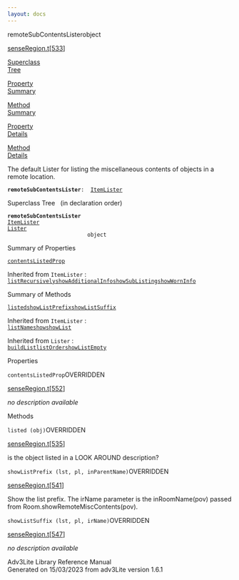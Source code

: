 ```yaml
---
layout: docs
---
```

<span class="title">remoteSubContentsLister</span><span class="type">object</span>

[senseRegion.t](../file/senseRegion.t.html)\[[533](../source/senseRegion.t.html#533)\]

[Superclass  
Tree](#_SuperClassTree_)

[Property  
Summary](#_PropSummary_)

[Method  
Summary](#_MethodSummary_)

[Property  
Details](#_Properties_)

[Method  
Details](#_Methods_)



The default Lister for listing the miscellaneous contents of objects in
a remote location.

**`remoteSubContentsLister`**` :   `[`ItemLister`](../object/ItemLister.html)



<span id="_SuperClassTree_"></span>



<span class="hdln">Superclass Tree</span>   (in declaration order)



**`remoteSubContentsLister`**  
[`ItemLister`](../object/ItemLister.html)  
[`Lister`](../object/Lister.html)  
`                         object`  
<span id="_PropSummary_"></span>



<span class="hdln">Summary of Properties</span>  



[`contentsListedProp`](#contentsListedProp)

Inherited from `ItemLister` :  
[`listRecursively`](../object/ItemLister.html#listRecursively)[`showAdditionalInfo`](../object/ItemLister.html#showAdditionalInfo)[`showSubListing`](../object/ItemLister.html#showSubListing)[`showWornInfo`](../object/ItemLister.html#showWornInfo)



<span id="_MethodSummary_"></span>



<span class="hdln">Summary of Methods</span>  



[`listed`](#listed)[`showListPrefix`](#showListPrefix)[`showListSuffix`](#showListSuffix)

Inherited from `ItemLister` :  
[`listName`](../object/ItemLister.html#listName)[`show`](../object/ItemLister.html#show)[`showList`](../object/ItemLister.html#showList)

Inherited from `Lister` :  
[`buildList`](../object/Lister.html#buildList)[`listOrder`](../object/Lister.html#listOrder)[`showListEmpty`](../object/Lister.html#showListEmpty)

<span id="_Properties_"></span>



<span class="hdln">Properties</span>  



<span id="contentsListedProp"></span>

`contentsListedProp`<span class="rem">OVERRIDDEN</span>

[senseRegion.t](../file/senseRegion.t.html)\[[552](../source/senseRegion.t.html#552)\]



*no description available*



<span id="_Methods_"></span>



<span class="hdln">Methods</span>  



<span id="listed"></span>

`listed (obj)`<span class="rem">OVERRIDDEN</span>

[senseRegion.t](../file/senseRegion.t.html)\[[535](../source/senseRegion.t.html#535)\]



is the object listed in a LOOK AROUND description?



<span id="showListPrefix"></span>

`showListPrefix (lst, pl, inParentName)`<span class="rem">OVERRIDDEN</span>

[senseRegion.t](../file/senseRegion.t.html)\[[541](../source/senseRegion.t.html#541)\]



Show the list prefix. The irName parameter is the inRoomName(pov) passed
from Room.showRemoteMiscContents(pov).



<span id="showListSuffix"></span>

`showListSuffix (lst, pl, irName)`<span class="rem">OVERRIDDEN</span>

[senseRegion.t](../file/senseRegion.t.html)\[[547](../source/senseRegion.t.html#547)\]



*no description available*





Adv3Lite Library Reference Manual  
Generated on 15/03/2023 from adv3Lite version 1.6.1


